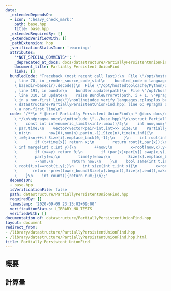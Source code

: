 ```yaml
---
data:
  _extendedDependsOn:
  - icon: ':heavy_check_mark:'
    path: base.hpp
    title: base.hpp
  _extendedRequiredBy: []
  _extendedVerifiedWith: []
  _pathExtension: hpp
  _verificationStatusIcon: ':warning:'
  attributes:
    '*NOT_SPECIAL_COMMENTS*': ''
    _deprecated_at_docs: docs/datastructure/PartiallyPersistentUnionFind.md
    document_title: Partially Persistent UnionFind
    links: []
  bundledCode: "Traceback (most recent call last):\n  File \"/opt/hostedtoolcache/Python/3.8.5/x64/lib/python3.8/site-packages/onlinejudge_verify/documentation/build.py\"\
    , line 70, in _render_source_code_stat\n    bundled_code = language.bundle(stat.path,\
    \ basedir=basedir).decode()\n  File \"/opt/hostedtoolcache/Python/3.8.5/x64/lib/python3.8/site-packages/onlinejudge_verify/languages/cplusplus.py\"\
    , line 191, in bundle\n    bundler.update(path)\n  File \"/opt/hostedtoolcache/Python/3.8.5/x64/lib/python3.8/site-packages/onlinejudge_verify/languages/cplusplus_bundle.py\"\
    , line 310, in update\n    raise BundleErrorAt(path, i + 1, \"#pragma once found\
    \ in a non-first line\")\nonlinejudge_verify.languages.cplusplus_bundle.BundleErrorAt:\
    \ datastructure/PartiallyPersistentUnionFind.hpp: line 6: #pragma once found in\
    \ a non-first line\n"
  code: "/**\n * @brief Partially Persistent UnionFind\n * @docs docs/datastructure/PartiallyPersistentUnionFind.md\n\
    \ */\n\n#pragma once\n\n#include \"../base.hpp\"\n\nstruct PartiallyPersistentUnionFind{\n\
    \    const int inf=numeric_limits<int>::max()/2;\n    int now,num;\n    vector<int>\
    \ par,time;\n    vector<vector<pair<int,int>>> Size;\n    PartiallyPersistentUnionFind(int\
    \ n):\n        now(0),num(n),par(n,-1),Size(n),time(n,inf){\n        for (int\
    \ i=0;i<n;++i) Size[i].emplace_back(0,-1);\n    }\n    int root(int t,int x){\n\
    \        if (t<time[x]) return x;\n        return root(t,par[x]);\n    }\n   \
    \ int merge(int x,int y){\n        ++now;\n        x=root(now,x),y=root(now,y);\n\
    \        if (x==y) return 0;\n        if (par[x]>par[y]) swap(x,y);\n        par[x]+=par[y];\n\
    \        par[y]=x;\n        time[y]=now;\n        Size[x].emplace_back(now,par[x]);\n\
    \        --num;\n        return now;\n    }\n    bool same(int t,int x,int y){return\
    \ root(t,x)==root(t,y);}\n    int size(int t,int x){\n        x=root(t,x);\n \
    \       return -prev(lower_bound(Size[x].begin(),Size[x].end(),make_pair(t,0)))->second;\n\
    \    }\n    int count(){return num;}\n};"
  dependsOn:
  - base.hpp
  isVerificationFile: false
  path: datastructure/PartiallyPersistentUnionFind.hpp
  requiredBy: []
  timestamp: '2020-09-09 23:15:02+09:00'
  verificationStatus: LIBRARY_NO_TESTS
  verifiedWith: []
documentation_of: datastructure/PartiallyPersistentUnionFind.hpp
layout: document
redirect_from:
- /library/datastructure/PartiallyPersistentUnionFind.hpp
- /library/datastructure/PartiallyPersistentUnionFind.hpp.html
title: Partially Persistent UnionFind
---
```

## 概要

## 計算量